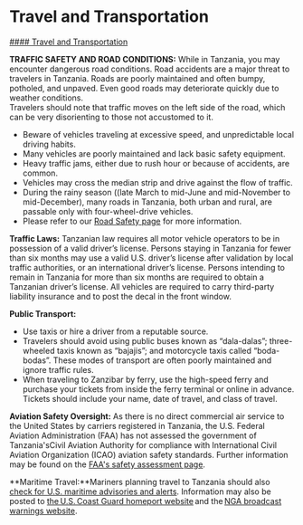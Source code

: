 # Travel and Transportation

[#### Travel and Transportation](javascript:void(0); "Travel and Transportation")

**TRAFFIC SAFETY AND ROAD CONDITIONS:** While in Tanzania, you may encounter dangerous road conditions. Road accidents are a major threat to travelers in Tanzania. Roads are poorly maintained and often bumpy, potholed, and unpaved. Even good roads may deteriorate quickly due to weather conditions.  
Travelers should note that traffic moves on the left side of the road, which can be very disorienting to those not accustomed to it.

* Beware of vehicles traveling at excessive speed, and unpredictable local driving habits.
* Many vehicles are poorly maintained and lack basic safety equipment.
* Heavy traffic jams, either due to rush hour or because of accidents, are common.
* Vehicles may cross the median strip and drive against the flow of traffic.
* During the rainy season ((late March to mid-June and mid-November to mid-December), many roads in Tanzania, both urban and rural, are passable only with four-wheel-drive vehicles.
* Please refer to our [Road Safety page](http://travel.state.gov/content/passports/english/go/safety/road.html) for more information.

**Traffic Laws:** Tanzanian law requires all motor vehicle operators to be in possession of a valid driver’s license. Persons staying in Tanzania for fewer than six months may use a valid U.S. driver’s license after validation by local traffic authorities, or an international driver’s license. Persons intending to remain in Tanzania for more than six months are required to obtain a Tanzanian driver’s license. All vehicles are required to carry third-party liability insurance and to post the decal in the front window.

**Public Transport:**

* Use taxis or hire a driver from a reputable source.
* Travelers should avoid using public buses known as “dala-dalas”; three-wheeled taxis known as “bajajis”; and motorcycle taxis called “boda-bodas”. These modes of transport are often poorly maintained and ignore traffic rules.
* When traveling to Zanzibar by ferry, use the high-speed ferry and purchase your tickets from inside the ferry terminal or online in advance. Tickets should include your name, date of travel, and class of travel.

**Aviation Safety Oversight:** As there is no direct commercial air service to the United States by carriers registered in Tanzania, the U.S. Federal Aviation Administration (FAA) has not assessed the government of Tanzania'sCivil Aviation Authority for compliance with International Civil Aviation Organization (ICAO) aviation safety standards. Further information may be found on the [FAA's safety assessment page](https://www.faa.gov/about/initiatives/iasa).

**Maritime Travel:**Mariners planning travel to Tanzania should also [check for U.S. maritime advisories and alerts](https://www.maritime.dot.gov/msci-alerts). Information may also be posted to [the U.S. Coast Guard homeport website](https://homeport.uscg.mil/) and the [NGA broadcast warnings website](https://msi.nga.mil/NavWarnings).